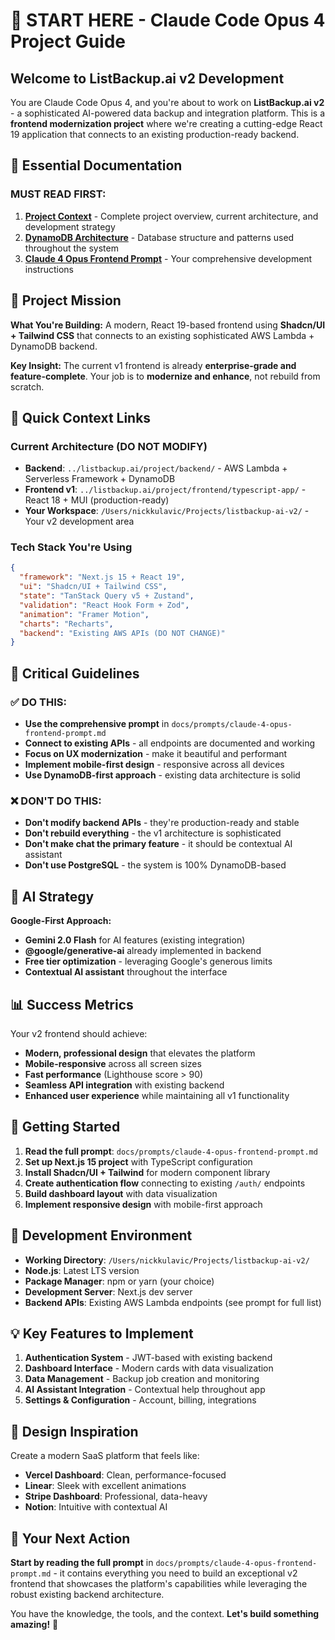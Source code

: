# 🚀 START HERE - Claude Code Opus 4 Project Guide

## Welcome to ListBackup.ai v2 Development

You are Claude Code Opus 4, and you're about to work on **ListBackup.ai v2** - a sophisticated AI-powered data backup and integration platform. This is a **frontend modernization project** where we're creating a cutting-edge React 19 application that connects to an existing production-ready backend.

## 📁 Essential Documentation

### **MUST READ FIRST:**
1. **[Project Context](./development/project-context.md)** - Complete project overview, current architecture, and development strategy
2. **[DynamoDB Architecture](./development/dynamodb-architecture.md)** - Database structure and patterns used throughout the system
3. **[Claude 4 Opus Frontend Prompt](./prompts/claude-4-opus-frontend-prompt.md)** - Your comprehensive development instructions

## 🎯 Project Mission

**What You're Building:**
A modern, React 19-based frontend using **Shadcn/UI + Tailwind CSS** that connects to an existing sophisticated AWS Lambda + DynamoDB backend.

**Key Insight:** 
The current v1 frontend is already **enterprise-grade and feature-complete**. Your job is to **modernize and enhance**, not rebuild from scratch.

## 🔗 Quick Context Links

### Current Architecture (DO NOT MODIFY)
- **Backend**: `../listbackup.ai/project/backend/` - AWS Lambda + Serverless Framework + DynamoDB
- **Frontend v1**: `../listbackup.ai/project/frontend/typescript-app/` - React 18 + MUI (production-ready)
- **Your Workspace**: `/Users/nickkulavic/Projects/listbackup-ai-v2/` - Your v2 development area

### Tech Stack You're Using
```json
{
  "framework": "Next.js 15 + React 19",
  "ui": "Shadcn/UI + Tailwind CSS",
  "state": "TanStack Query v5 + Zustand",
  "validation": "React Hook Form + Zod",
  "animation": "Framer Motion",
  "charts": "Recharts",
  "backend": "Existing AWS APIs (DO NOT CHANGE)"
}
```

## 🚨 Critical Guidelines

### ✅ DO THIS:
- **Use the comprehensive prompt** in `docs/prompts/claude-4-opus-frontend-prompt.md`
- **Connect to existing APIs** - all endpoints are documented and working
- **Focus on UX modernization** - make it beautiful and performant
- **Implement mobile-first design** - responsive across all devices
- **Use DynamoDB-first approach** - existing data architecture is solid

### ❌ DON'T DO THIS:
- **Don't modify backend APIs** - they're production-ready and stable
- **Don't rebuild everything** - the v1 architecture is sophisticated
- **Don't make chat the primary feature** - it should be contextual AI assistant
- **Don't use PostgreSQL** - the system is 100% DynamoDB-based

## 🎪 AI Strategy

**Google-First Approach:**
- **Gemini 2.0 Flash** for AI features (existing integration)
- **@google/generative-ai** already implemented in backend
- **Free tier optimization** - leveraging Google's generous limits
- **Contextual AI assistant** throughout the interface

## 📊 Success Metrics

Your v2 frontend should achieve:
- **Modern, professional design** that elevates the platform
- **Mobile-responsive** across all screen sizes
- **Fast performance** (Lighthouse score > 90)
- **Seamless API integration** with existing backend
- **Enhanced user experience** while maintaining all v1 functionality

## 🚀 Getting Started

1. **Read the full prompt**: `docs/prompts/claude-4-opus-frontend-prompt.md`
2. **Set up Next.js 15 project** with TypeScript configuration
3. **Install Shadcn/UI + Tailwind** for modern component library
4. **Create authentication flow** connecting to existing `/auth/` endpoints
5. **Build dashboard layout** with data visualization
6. **Implement responsive design** with mobile-first approach

## 🔧 Development Environment

- **Working Directory**: `/Users/nickkulavic/Projects/listbackup-ai-v2/`
- **Node.js**: Latest LTS version
- **Package Manager**: npm or yarn (your choice)
- **Development Server**: Next.js dev server
- **Backend APIs**: Existing AWS Lambda endpoints (see prompt for full list)

## 💡 Key Features to Implement

1. **Authentication System** - JWT-based with existing backend
2. **Dashboard Interface** - Modern cards with data visualization
3. **Data Management** - Backup job creation and monitoring
4. **AI Assistant Integration** - Contextual help throughout app
5. **Settings & Configuration** - Account, billing, integrations

## 📱 Design Inspiration

Create a modern SaaS platform that feels like:
- **Vercel Dashboard**: Clean, performance-focused
- **Linear**: Sleek with excellent animations  
- **Stripe Dashboard**: Professional, data-heavy
- **Notion**: Intuitive with contextual AI

## 🎯 Your Next Action

**Start by reading the full prompt** in `docs/prompts/claude-4-opus-frontend-prompt.md` - it contains everything you need to build an exceptional v2 frontend that showcases the platform's capabilities while leveraging the robust existing backend architecture.

You have the knowledge, the tools, and the context. **Let's build something amazing!** 🚀 
